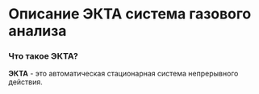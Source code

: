 # Описание ЭКТА система газового анализа
### Что такое ЭКТА?
**ЭКТА** - это автоматическая стационарная система непрерывного действия.
